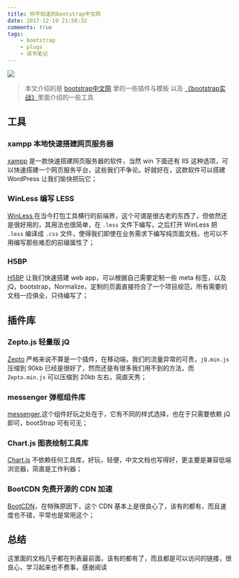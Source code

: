 ```yaml
---
title: 你不知道的bootstrap中文网
date: 2017-12-19 21:58:32
comments: true
tags:
    - bootstrap
    - plugs
    - 读书笔记
---
```


![](/images/boot-banner.jpg)

> 本文介绍的是 [bootstrap中文网](http://www.bootcss.com/) 里的一些插件与模板 以及 [《bootstrap实战》](https://book.douban.com/subject/26376363/)里面介绍的一些工具

<!-- more -->

## 工具

### xampp 本地快速搭建网页服务器

[xampp](https://www.apachefriends.org/zh_cn/index.html) 是一款快速搭建网页服务器的软件，当然 win 下面还有 IIS 这种选项，可以快速搭建一个网页服务平台，这些我们不争论。好就好在，这款软件可以搭建 WordPress 让我们愉快把玩它；

### WinLess 编写 LESS

[WinLess](http://winless.org/),在当今打包工具横行的前端界，这个可谓是很古老的东西了，但依然还是很好用的，其用法也很简单，在 `.less` 文件下编写，之后打开 WinLess 把 `.less` 编译成 `.css` 文件，使得我们即使在业务需求下编写纯页面文档，也可以不用编写那些难忍的前缀属性了；

### H5BP

[H5BP](http://www.bootcss.com/p/html5boilerplate/) 让我们快速搭建 web app，可以根据自己需要定制一些 meta 标签，以及 jQ，bootstrap，Normalize，定制的页面直接符合了一个项目规范，所有需要的文档一应俱全，只待编写了；

## 插件库

### Zepto.js 轻量版 jQ

[Zepto](http://zeptojs.bootcss.com/) 严格来说不算是一个插件，在移动端，我们的流量异常的可贵，`jQ.min.js` 压缩到 90kb 已经是很好了，然而还是有很多我们用不到的方法，而 `Zepto.min.js` 可以压缩到 20kb 左右，简直天秀；

### messenger 弹框组件库

[messenger](http://www.bootcss.com/p/messenger/),这个组件好玩之处在于，它有不同的样式选择，也在于只需要依赖 jQ 即可，bootStrap 可有可无；

### Chart.js 图表绘制工具库

[Chart.js](http://www.bootcss.com/p/chart.js/docs/) 不依赖任何工具库，好玩，轻便，中文文档也写得好，更主要是兼容低端浏览器，简直是工作利器；


### BootCDN 免费开源的 CDN 加速

[BootCDN](http://www.bootcdn.cn/)，在特殊原因下，这个 CDN 基本上是很良心了，该有的都有，而且速度也不错，平常也是常用这个；

## 总结

这里面的文档几乎都在列表最前面，该有的都有了，而且都是可以访问的链接，很良心，学习起来也不费事，感谢阅读



